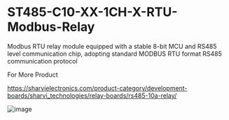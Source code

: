 # ST485-C10-XX-1CH-X-RTU-Modbus-Relay
Modbus RTU relay module equipped with a stable 8-bit MCU and RS485 level communication chip, adopting standard MODBUS RTU format RS485 communication protocol

For More Product

https://sharvielectronics.com/product-category/development-boards/sharvi_technologies/relay-boards/rs485-10a-relay/

![image](https://github.com/user-attachments/assets/db689f7b-2b8b-4caa-86b9-eb9b4d7bda40)

